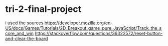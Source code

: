 # tri-2-final-project
i used the sources
https://developer.mozilla.org/en-US/docs/Games/Tutorials/2D_Breakout_game_pure_JavaScript/Track_the_score_and_win
https://stackoverflow.com/questions/36322572/reset-button-and-clear-the-board
